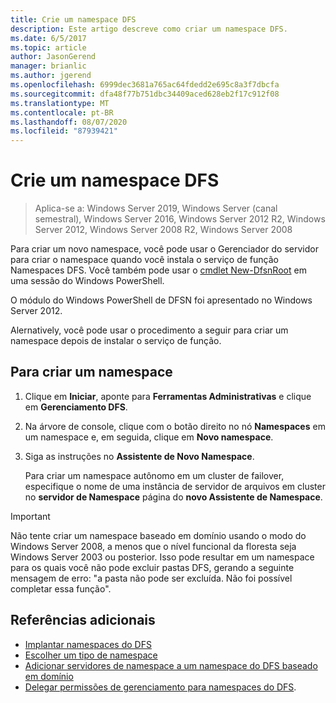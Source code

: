 ```yaml
---
title: Crie um namespace DFS
description: Este artigo descreve como criar um namespace DFS.
ms.date: 6/5/2017
ms.topic: article
author: JasonGerend
manager: brianlic
ms.author: jgerend
ms.openlocfilehash: 6999dec3681a765ac64fdedd2e695c8a3f7dbcfa
ms.sourcegitcommit: dfa48f77b751dbc34409aced628eb2f17c912f08
ms.translationtype: MT
ms.contentlocale: pt-BR
ms.lasthandoff: 08/07/2020
ms.locfileid: "87939421"
---
```

# <a name="create-a-dfs-namespace"></a>Crie um namespace DFS

> Aplica-se a: Windows Server 2019, Windows Server (canal semestral), Windows Server 2016, Windows Server 2012 R2, Windows Server 2012, Windows Server 2008 R2, Windows Server 2008

Para criar um novo namespace, você pode usar o Gerenciador do servidor para criar o namespace quando você instala o serviço de função Namespaces DFS. Você também pode usar o [cmdlet New-DfsnRoot](/powershell/module/dfsn/new-dfsnroot) em uma sessão do Windows PowerShell.

O módulo do Windows PowerShell de DFSN foi apresentado no Windows Server 2012.

Alernatively, você pode usar o procedimento a seguir para criar um namespace depois de instalar o serviço de função.

## <a name="to-create-a-namespace"></a>Para criar um namespace

1.  Clique em **Iniciar**, aponte para **Ferramentas Administrativas** e clique em **Gerenciamento DFS**.

2.  Na árvore de console, clique com o botão direito no nó **Namespaces** em um namespace e, em seguida, clique em **Novo namespace**.

3.  Siga as instruções no **Assistente de Novo Namespace**.

    Para criar um namespace autônomo em um cluster de failover, especifique o nome de uma instância de servidor de arquivos em cluster no **servidor de Namespace** página do **novo Assistente de Namespace**.

> [!IMPORTANT]
> Não tente criar um namespace baseado em domínio usando o modo do Windows Server 2008, a menos que o nível funcional da floresta seja Windows Server 2003 ou posterior. Isso pode resultar em um namespace para os quais você não pode excluir pastas DFS, gerando a seguinte mensagem de erro: "a pasta não pode ser excluída. Não foi possível completar essa função".

## <a name="additional-references"></a>Referências adicionais

-   [Implantar namespaces do DFS](deploying-dfs-namespaces.md)
-   [Escolher um tipo de namespace](choose-a-namespace-type.md)
-   [Adicionar servidores de namespace a um namespace do DFS baseado em domínio](add-namespace-servers-to-a-domain-based-dfs-namespace.md)
-   [Delegar permissões de gerenciamento para namespaces do DFS](delegate-management-permissions-for-dfs-namespaces.md).

